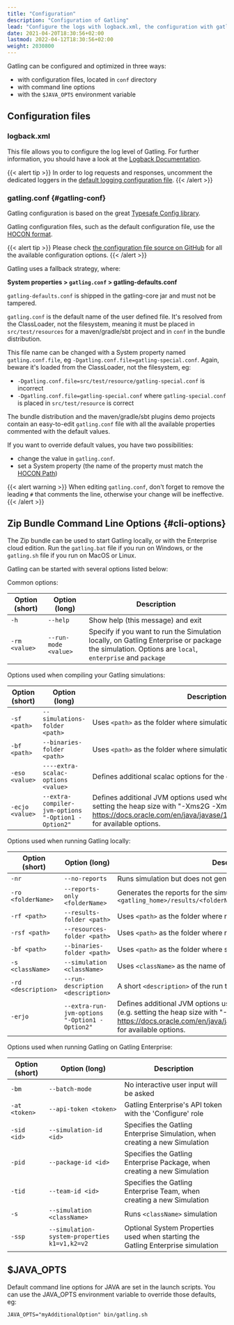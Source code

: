 ```yaml
---
title: "Configuration"
description: "Configuration of Gatling"
lead: "Configure the logs with logback.xml, the configuration with gatling.conf, and the zip bundle command options"
date: 2021-04-20T18:30:56+02:00
lastmod: 2022-04-12T18:30:56+02:00
weight: 2030800
---
```


Gatling can be configured and optimized in three ways:

* with configuration files, located in `conf` directory
* with command line options
* with the `$JAVA_OPTS` environment variable

## Configuration files

### logback.xml

This file allows you to configure the log level of Gatling.
For further information, you should have a look at the [Logback Documentation](http://logback.qos.ch/manual/index.html).

{{< alert tip >}}
In order to log requests and responses, uncomment the dedicated loggers in the [default logging configuration file](https://github.com/gatling/gatling/blob/main/gatling-core/src/main/resources/logback.dummy).
{{< /alert >}}

### gatling.conf {#gatling-conf}

Gatling configuration is based on the great [Typesafe Config library](https://github.com/lightbend/config).

Gatling configuration files, such as the default configuration file, use the [HOCON format](https://github.com/lightbend/config/blob/master/HOCON.md).

{{< alert tip >}}
Please check [the configuration file source on GitHub](https://github.com/gatling/gatling/blob/main/gatling-core/src/main/resources/gatling-defaults.conf) for all the available configuration options.
{{< /alert >}}

Gatling uses a fallback strategy, where:

**System properties > `gatling.conf` > gatling-defaults.conf**

`gatling-defaults.conf` is shipped in the gatling-core jar and must not be tampered.

`gatling.conf` is the default name of the user defined file. It's resolved from the ClassLoader, not the filesystem, meaning it must be placed in `src/test/resources` for a maven/gradle/sbt project and in `conf` in the bundle distribution.

This file name can be changed with a System property named `gatling.conf.file`, eg `-Dgatling.conf.file=gatling-special.conf`. Again, beware it's loaded from the ClassLoader, not the filesystem, eg:

* `-Dgatling.conf.file=src/test/resource/gatling-special.conf` is incorrect
* `-Dgatling.conf.file=gatling-special.conf` where `gatling-special.conf` is placed in `src/test/resource` is correct

The bundle distribution and the maven/gradle/sbt plugins demo projects contain an easy-to-edit `gatling.conf` file with all the available properties commented with the default values.

If you want to override default values, you have two possibilities:

* change the value in `gatling.conf`.
* set a System property (the name of the property must match the [HOCON Path](https://github.com/typesafehub/config/blob/master/HOCON.md#paths-as-keys))

{{< alert warning >}}
When editing `gatling.conf`, don't forget to remove the leading `#` that comments the line, otherwise your change will be ineffective.
{{< /alert >}}

## Zip Bundle Command Line Options {#cli-options}

The Zip bundle can be used to start Gatling locally, or with the Enterprise cloud edition. Run the `gatling.bat` file if you run on Windows, or the `gatling.sh` file if you run on MacOS or Linux.

Gatling can be started with several options listed below:

Common options:

| Option (short)     | Option (long)                      | Description                                                                                                                                          |
| --- | --- | --- |
| `-h`               | `--help`                           | Show help (this message) and exit                                                                                                                    |
| `-rm <value>`      | `--run-mode <value>`               | Specify if you want to run the Simulation locally, on Gatling Enterprise or package the simulation. Options are `local`, `enterprise` and `package`  |

Options used when compiling your Gatling simulations:

| Option (short)  | Option (long)                      | Description                                                                                        |
| --- | --- | --- |
| `-sf <path>`    | `--simulations-folder <path>`      | Uses `<path>` as the folder where simulations are stored                                           |
| `-bf <path>`    | `--binaries-folder <path>`         | Uses `<path>` as the folder where simulation binaries are stored                                   |
| `-eso <value>`  | `----extra-scalac-options <value>` | Defines additional scalac options for the compiler                                                 |
| `-ecjo <value>` | `--extra-compiler-jvm-options "-Option1 -Option2"` | Defines additional JVM options used when compiling your code (e.g. setting the heap size with "-Xms2G -Xmx4G"). See https://docs.oracle.com/en/java/javase/17/docs/specs/man/java.html for available options. |

Options used when running Gatling locally:

| Option (short)     | Option (long)                      | Description                                                                                        |
| --- | --- | --- |
| `-nr`              | `--no-reports`                     | Runs simulation but does not generate reports                                                      |
| `-ro <folderName>` | `--reports-only <folderName>`      | Generates the reports for the simulation log file located in `<gatling_home>/results/<folderName>` |
| `-rf <path>`       | `--results-folder <path>`          | Uses `<path>` as the folder where results are stored                                               |
| `-rsf <path>`      | `--resources-folder <path>`        | Uses `<path>` as the folder where resources are stored                                             |
| `-bf <path>`       | `--binaries-folder <path>`         | Uses `<path>` as the folder where simulation binaries are stored                                   |
| `-s <className>`   | `--simulation <className>`         | Uses `<className>` as the name of the simulation to be run                                         |
| `-rd <description>`| `--run-description <description>`  | A short `<description>` of the run to include in the report                                        |
| `-erjo`            | `--extra-run-jvm-options "-Option1 -Option2"` | Defines additional JVM options used when running your code locally (e.g. setting the heap size with "-Xms2G -Xmx4G"). See https://docs.oracle.com/en/java/javase/17/docs/specs/man/java.html for available options. |

Options used when running Gatling on Gatling Enterprise:

| Option (short)     | Option (long)                      | Description                                                                                        |
| --- | --- | --- |
| `-bm`              | `--batch-mode`                     | No interactive user input will be asked                                                            |
| `-at <token>`      | `--api-token <token>`              | Gatling Enterprise's API token with the 'Configure' role                                           |
| `-sid <id>`        | `--simulation-id <id>`             | Specifies the Gatling Enterprise Simulation, when creating a new Simulation                        |
|`-pid`              | `--package-id <id>`                | Specifies the Gatling Enterprise Package, when creating a new Simulation                           |
|`-tid`              | `--team-id <id>`                   | Specifies the Gatling Enterprise Team, when creating a new Simulation                              |
|`-s`                | `--simulation <className>`         | Runs `<className>` simulation                                                                      |
|`-ssp`              | `--simulation-system-properties k1=v1,k2=v2` | Optional System Properties used when starting the Gatling Enterprise simulation          |

## $JAVA_OPTS

Default command line options for JAVA are set in the launch scripts.
You can use the JAVA_OPTS environment variable to override those defaults, eg:

```console
JAVA_OPTS="myAdditionalOption" bin/gatling.sh
```
